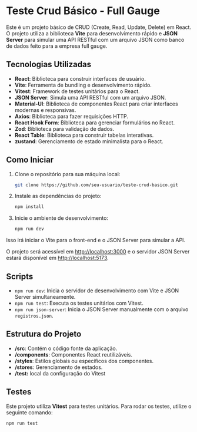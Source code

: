 # Teste Crud Básico - Full Gauge

Este é um projeto básico de CRUD (Create, Read, Update, Delete) em React. O projeto utiliza a biblioteca **Vite** para desenvolvimento rápido e **JSON Server** para simular uma API RESTful com um arquivo JSON como banco de dados feito para a empresa full gauge.

## Tecnologias Utilizadas

- **React**: Biblioteca para construir interfaces de usuário.
- **Vite**: Ferramenta de bundling e desenvolvimento rápido.
- **Vitest**: Framework de testes unitários para o React.
- **JSON Server**: Simula uma API RESTful com um arquivo JSON.
- **Material-UI**: Biblioteca de componentes React para criar interfaces modernas e responsivas.
- **Axios**: Biblioteca para fazer requisições HTTP.
- **React Hook Form**: Biblioteca para gerenciar formulários no React.
- **Zod**: Biblioteca para validação de dados.
- **React Table**: Biblioteca para construir tabelas interativas.
- **zustand**: Gerenciamento de estado minimalista para o React.

## Como Iniciar

1. Clone o repositório para sua máquina local:

   ```bash
   git clone https://github.com/seu-usuario/teste-crud-basico.git
   ```
2. Instale as dependências do projeto:

   ```bash
   npm install
   ```
3. Inicie o ambiente de desenvolvimento:

   ```bash
   npm run dev
   ```

Isso irá iniciar o Vite para o front-end e o JSON Server para simular a API.

O projeto será acessível em [http://localhost:3000]() e o servidor JSON Server estará disponível em [http://localhost:5173]().

## Scripts

* `npm run dev`: Inicia o servidor de desenvolvimento com Vite e JSON Server simultaneamente.
* `npm run test`: Executa os testes unitários com Vitest.
* `npm run json-server`: Inicia o JSON Server manualmente com o arquivo `registros.json`.

## Estrutura do Projeto

* **/src**: Contém o código fonte da aplicação.
* **/components**: Componentes React reutilizáveis.
* **/styles**: Estilos globais ou específicos dos componentes.
* **/stores**: Gerenciamento de estados.
* **/test:** local da configuração do Vitest

## Testes

Este projeto utiliza **Vitest** para testes unitários. Para rodar os testes, utilize o seguinte comando:

```bash
npm run test
```
